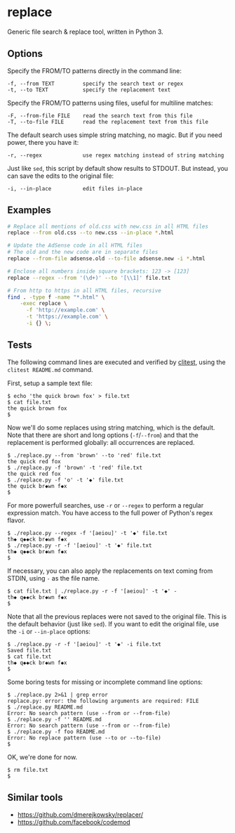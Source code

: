 # replace

Generic file search & replace tool, written in Python 3.

## Options

Specify the FROM/TO patterns directly in the command line:

```
-f, --from TEXT         specify the search text or regex
-t, --to TEXT           specify the replacement text
```

Specify the FROM/TO patterns using files, useful for multiline matches:

```
-F, --from-file FILE    read the search text from this file
-T, --to-file FILE      read the replacement text from this file
```

The default search uses simple string matching, no magic.
But if you need power, there you have it:

```
-r, --regex             use regex matching instead of string matching
```

Just like `sed`, this script by default show results to STDOUT.
But instead, you can save the edits to the original file:

```
-i, --in-place          edit files in-place
```


## Examples

```bash
# Replace all mentions of old.css with new.css in all HTML files
replace --from old.css --to new.css --in-place *.html

# Update the AdSense code in all HTML files
# The old and the new code are in separate files
replace --from-file adsense.old --to-file adsense.new -i *.html

# Enclose all numbers inside square brackets: 123 -> [123]
replace --regex --from '(\d+)' --to '[\\1]' file.txt

# From http to https in all HTML files, recursive
find . -type f -name "*.html" \
    -exec replace \
      -f 'http://example.com' \
      -t 'https://example.com' \
      -i {} \;
```

## Tests

The following command lines are executed and verified by [clitest](https://github.com/aureliojargas/clitest), using the `clitest README.md` command.

First, setup a sample text file:

```console
$ echo 'the quick brown fox' > file.txt
$ cat file.txt
the quick brown fox
$
```

Now we'll do some replaces using string matching, which is the default. Note that there are short and long options (`-f`/`--from`) and that the replacement is performed globally: all occurrences are replaced.

```console
$ ./replace.py --from 'brown' --to 'red' file.txt
the quick red fox
$ ./replace.py -f 'brown' -t 'red' file.txt
the quick red fox
$ ./replace.py -f 'o' -t '◆' file.txt
the quick br◆wn f◆x
$
```

For more powerfull searches, use `-r` or `--regex` to perform a regular expression match. You have access to the full power of Python's regex flavor.

```console
$ ./replace.py --regex -f '[aeiou]' -t '◆' file.txt
th◆ q◆◆ck br◆wn f◆x
$ ./replace.py -r -f '[aeiou]' -t '◆' file.txt
th◆ q◆◆ck br◆wn f◆x
$
```

If necessary, you can also apply the replacements on text coming from STDIN, using `-` as the file name.

```console
$ cat file.txt | ./replace.py -r -f '[aeiou]' -t '◆' -
th◆ q◆◆ck br◆wn f◆x
$
```

Note that all the previous replaces were not saved to the original file. This is the default behavior (just like `sed`). If you want to edit the original file, use the `-i` or `--in-place` options:

```console
$ ./replace.py -r -f '[aeiou]' -t '◆' -i file.txt
Saved file.txt
$ cat file.txt
th◆ q◆◆ck br◆wn f◆x
$
```

Some boring tests for missing or incomplete command line options:

```console
$ ./replace.py 2>&1 | grep error
replace.py: error: the following arguments are required: FILE
$ ./replace.py README.md
Error: No search pattern (use --from or --from-file)
$ ./replace.py -f '' README.md
Error: No search pattern (use --from or --from-file)
$ ./replace.py -f foo README.md
Error: No replace pattern (use --to or --to-file)
$
```

OK, we're done for now.

```console
$ rm file.txt
$
```

## Similar tools

- https://github.com/dmerejkowsky/replacer/
- https://github.com/facebook/codemod
